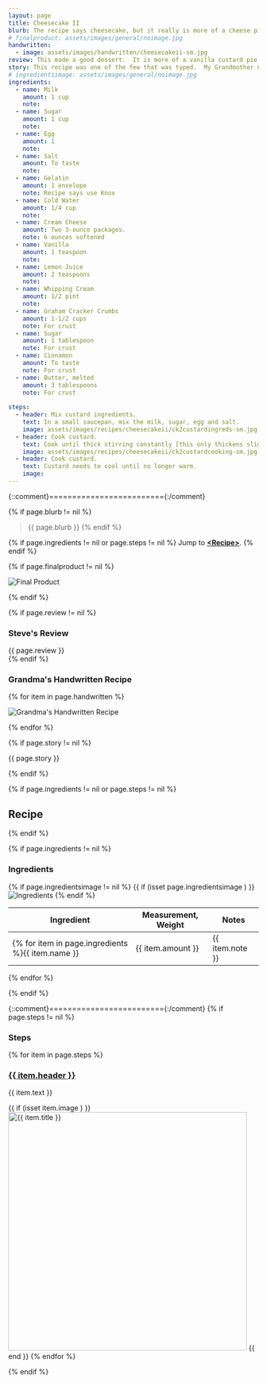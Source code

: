 ```yaml
---
layout: page
title: Cheesecake II
blurb: The recipe says cheesecake, but it really is more of a cheese pie based on a vanilla custard.
# finalproduct: assets/images/general/noimage.jpg
handwritten: 
  - image: assets/images/handwritten/cheesecakeii-sm.jpg
review: This made a good dessert.  It is more of a vanilla custard pie than a cheesecake.  The cream cheese flavor is very slight.  It needs to be served with fresh (unsweetened) fruit to cut the sweetness and to add some flavor to the vanilla custard.
story: This recipe was one of the few that was typed.  My Grandmother never used a typewriter, so this was probably given to her by a friend. 
# ingredientsimage: assets/images/general/noimage.jpg
ingredients:
  - name: Milk
    amount: 1 cup
    note: 
  - name: Sugar 
    amount: 1 cup
    note: 
  - name: Egg
    amount: 1
    note: 
  - name: Salt
    amount: To taste
    note: 
  - name: Gelatin
    amount: 1 envelope
    note: Recipe says use Knox
  - name: Cold Water
    amount: 1/4 cup
    note: 
  - name: Cream Cheese
    amount: Two 3-ounce packages.
    note: 6 ounces softened
  - name: Vanilla
    amount: 1 teaspoon
    note: 
  - name: Lemon Juice
    amount: 2 teaspoons
    note: 
  - name: Whipping Cream
    amount: 1/2 pint
    note: 
  - name: Graham Cracker Crumbs
    amount: 1-1/2 cups
    note: For crust
  - name: Sugar
    amount: 1 tablespoon
    note: For crust
  - name: Cinnamon
    amount: To taste
    note: For crust
  - name: Butter, melted
    amount: 3 tablespoons
    note: For crust
    
steps:
  - header: Mix custard ingredients.
    text: In a small saucepan, mix the milk, sugar, egg and salt.
    image: assets/images/recipes/cheesecakeii/ck2custardingreds-sm.jpg
  - header: Cook custard.
    text: Cook until thick stirring constantly [this only thickens slightly].
    image: assets/images/recipes/cheesecakeii/ck2custardcooking-sm.jpg
  - header: Cook custard.
    text: Custard needs to cool until no longer warm.
    image: 
---
```


{::comment}========================={:/comment}

{% if page.blurb != nil %}
> {{ page.blurb }}
{% endif %}

{% if page.ingredients != nil or page.steps != nil %}
Jump to **[\<Recipe\>](#recipe)**.
{% endif %}

<!--- ~~~~~~~~~~~~~~~~~~~~~~~~~~~~~~~~~~~~ --->

<!--- 
page.finalproduct is {% if page.finalproduct == blank %}blank{% else %}"{{ page.finalproduct }}"{% endif %}

page.finalproduct is {% if page.finalproduct == "" %}empty string{% else %}"{{ page.finalproduct }}"{% endif %}

page.finalproduct is {% if page.finalproduct == nil %}nil{% else %}"{{ page.finalproduct }}"{% endif %}
--->

<!--- {{ if (isset page.finalproduct ) }}  --->
{% if page.finalproduct != nil %}

<img alt="Final Product" src="https://illinifanboy.github.io/{{ page.finalproduct }}">

{% endif %}

<!--- ~~~~~~~~~~~~~~~~~~~~~~~~~~~~~~~~~~~~ --->

{% if page.review != nil %}
### Steve's Review  
{{ page.review }}    
{% endif %}

<!--- ~~~~~~~~~~~~~~~~~~~~~~~~~~~~~~~~~~~~ --->

### Grandma's Handwritten Recipe

{% for item in page.handwritten %}

<img alt="Grandma's Handwritten Recipe" src="https://illinifanboy.github.io/{{ item.image }}">

{% endfor %}

{% if page.story != nil %}

{{ page.story }}

{% endif %}

<!--- ~~~~~~~~~~~~~~~~~~~~~~~~~~~~~~~~~~~~ --->

{% if page.ingredients != nil or page.steps != nil %}
## Recipe
{% endif %}

{% if page.ingredients != nil %}
### Ingredients

{% if page.ingredientsimage != nil %}
{{ if (isset page.ingredientsimage ) }}
<img alt="Ingredients" src="https://illinifanboy.github.io/{{ page.ingredientsimage }}">
{% endif %}

Ingredient | Measurement, Weight | Notes
---|---|----
{% for item in page.ingredients %}{{ item.name }} | {{ item.amount }} | {{ item.note }}
{% endfor %}

{% endif %}

{::comment}========================={:/comment}
{% if page.steps != nil %}
### Steps

{% for item in page.steps %}

### <ins>{{ item.header }}</ins> 

{{ item.text }}

{{ if (isset item.image ) }}
<img width="480" alt="{{ item.title }}" src="https://illinifanboy.github.io/{{ item.image }}">
{{ end }}
{% endfor %}

{% endif %}

